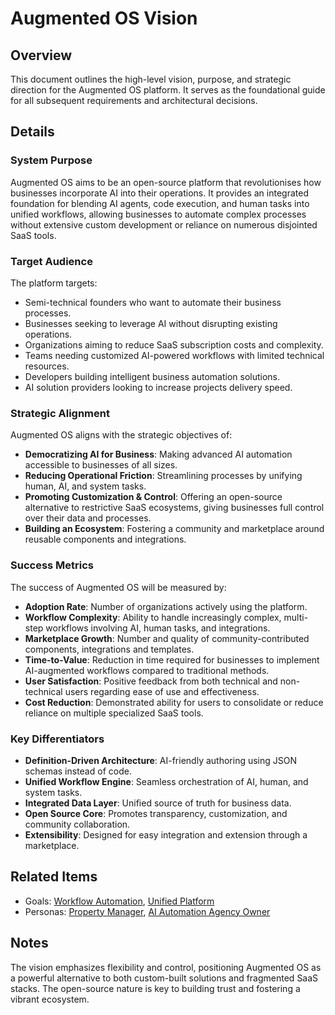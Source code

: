 # Augmented OS Vision

## Overview

This document outlines the high-level vision, purpose, and strategic direction for the Augmented OS platform. It serves as the foundational guide for all subsequent requirements and architectural decisions.

## Details

### System Purpose

Augmented OS aims to be an open-source platform that revolutionises how businesses incorporate AI into their operations. It provides an integrated foundation for blending AI agents, code execution, and human tasks into unified workflows, allowing businesses to automate complex processes without extensive custom development or reliance on numerous disjointed SaaS tools.

### Target Audience

The platform targets:

* Semi-technical founders who want to automate their business processes.
* Businesses seeking to leverage AI without disrupting existing operations.
* Organizations aiming to reduce SaaS subscription costs and complexity.
* Teams needing customized AI-powered workflows with limited technical resources.
* Developers building intelligent business automation solutions.
* AI solution providers looking to increase projects delivery speed.

### Strategic Alignment

Augmented OS aligns with the strategic objectives of:

* **Democratizing AI for Business**: Making advanced AI automation accessible to businesses of all sizes.
* **Reducing Operational Friction**: Streamlining processes by unifying human, AI, and system tasks.
* **Promoting Customization & Control**: Offering an open-source alternative to restrictive SaaS ecosystems, giving businesses full control over their data and processes.
* **Building an Ecosystem**: Fostering a community and marketplace around reusable components and integrations.

### Success Metrics

The success of Augmented OS will be measured by:

* **Adoption Rate**: Number of organizations actively using the platform.
* **Workflow Complexity**: Ability to handle increasingly complex, multi-step workflows involving AI, human tasks, and integrations.
* **Marketplace Growth**: Number and quality of community-contributed components, integrations and templates.
* **Time-to-Value**: Reduction in time required for businesses to implement AI-augmented workflows compared to traditional methods.
* **User Satisfaction**: Positive feedback from both technical and non-technical users regarding ease of use and effectiveness.
* **Cost Reduction**: Demonstrated ability for users to consolidate or reduce reliance on multiple specialized SaaS tools.

### Key Differentiators

* **Definition-Driven Architecture**: AI-friendly authoring using JSON schemas instead of code.
* **Unified Workflow Engine**: Seamless orchestration of AI, human, and system tasks.
* **Integrated Data Layer**: Unified source of truth for business data.
* **Open Source Core**: Promotes transparency, customization, and community collaboration.
* **Extensibility**: Designed for easy integration and extension through a marketplace.

## Related Items

* Goals: [Workflow Automation](./goals/workflow-automation.md), [Unified Platform](./goals/unified-platform.md)
* Personas: [Property Manager](./personas/property-manager-persona.md), [AI Automation Agency Owner](./personas/ai-automation-agency-persona.md)

## Notes

The vision emphasizes flexibility and control, positioning Augmented OS as a powerful alternative to both custom-built solutions and fragmented SaaS stacks. The open-source nature is key to building trust and fostering a vibrant ecosystem.
